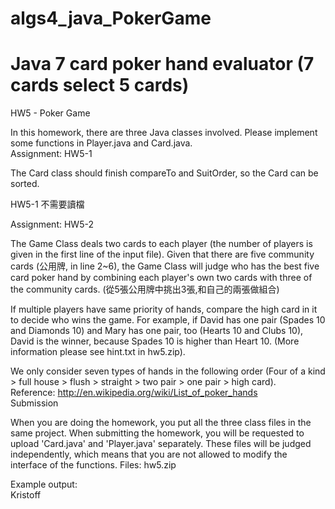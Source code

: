 # algs4_java_PokerGame
# Java 7 card poker hand evaluator (7 cards select 5 cards)
HW5 - Poker Game  
  
In this homework, there are three Java classes involved. Please implement some functions in Player.java and Card.java.  
Assignment: HW5-1  
  
The Card class should finish compareTo and SuitOrder, so the Card can be sorted.  
  
HW5-1 不需要讀檔  
  
Assignment: HW5-2  
  
The Game Class deals two cards to each player (the number of players is given in the first line of the input file). Given that there are five community cards (公用牌, in line 2~6), the Game Class will judge who has the best five card poker hand by combining each player's own two cards with three of the community cards. (從5張公用牌中挑出3張,和自己的兩張做組合)  
  
If multiple players have same priority of hands, compare the high card in it to decide who wins the game. For example, if David has one pair (Spades 10 and Diamonds 10) and Mary has one pair, too (Hearts 10 and Clubs 10), David is the winner, because Spades 10 is higher than Heart 10. (More information please see hint.txt in hw5.zip).  
  
We only consider seven types of hands in the following order (Four of a kind > full house > flush > straight > two pair > one pair > high card).  
Reference: http://en.wikipedia.org/wiki/List_of_poker_hands  
Submission  
  
When you are doing the homework, you put all the three class files in the same project. When submitting the homework, you will be requested to upload 'Card.java' and 'Player.java' separately. These files will be judged independently, which means that you are not allowed to modify the interface of the functions.
Files: hw5.zip  
  
Example output:  
Kristoff   
